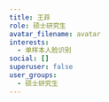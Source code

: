 ```yaml
---
title: 王菲
role: 硕士研究生
avatar_filename: avatar
interests:
  - 单样本人脸识别
social: []
superuser: false
user_groups:
  - 硕士研究生
---
```

